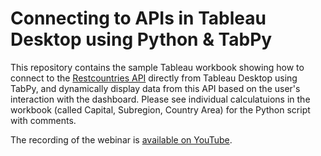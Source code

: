 # Connecting to APIs in Tableau Desktop using Python &amp; TabPy

This repository contains the sample Tableau workbook showing how to connect to the [Restcountries API](https://restcountries.com/) directly from Tableau Desktop using TabPy, and dynamically display data from this API based on the user's interaction with the dashboard. Please see individual calculatuions in the workbook (called Capital, Subregion, Country Area) for the Python script with comments.

The recording of the webinar is [available on YouTube](https://www.youtube.com/watch?v=Xk67f45BuoA).
